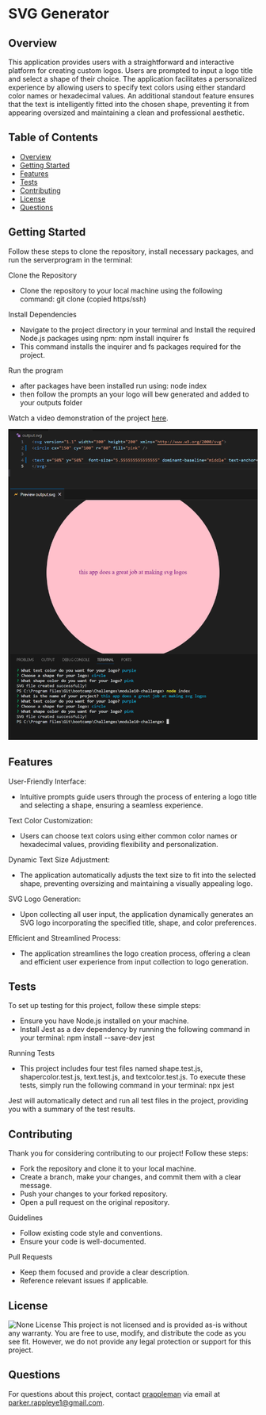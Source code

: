 # SVG Generator

## Overview
This application provides users with a straightforward and interactive platform for creating custom logos. Users are prompted to input a logo title and select a shape of their choice. The application facilitates a personalized experience by allowing users to specify text colors using either standard color names or hexadecimal values. An additional standout feature ensures that the text is intelligently fitted into the chosen shape, preventing it from appearing oversized and maintaining a clean and professional aesthetic.

## Table of Contents
- [Overview](#overview)
- [Getting Started](#getting-started)
- [Features](#features)
- [Tests](#tests)
- [Contributing](#contributing)
- [License](#license)
- [Questions](#questions)

## Getting Started
Follow these steps to clone the repository, install necessary packages, and run the serverprogram in the terminal:

Clone the Repository
* Clone the repository to your local machine using the following command: git clone (copied https/ssh)

Install Dependencies
* Navigate to the project directory in your terminal and Install the required Node.js packages using npm: npm install inquirer fs
* This command installs the inquirer and fs packages required for the project.

Run the program
* after packages have been installed run using: node index
* then follow the prompts an your logo will bew generated and added to your outputs folder

Watch a video demonstration of the project [here](https://youtu.be/EfSmncspkCc).


<img src="assets/svg_example.png" title="SVG Example">

## Features
User-Friendly Interface:
* Intuitive prompts guide users through the process of entering a logo title and selecting a shape, ensuring a seamless experience.

Text Color Customization:
* Users can choose text colors using either common color names or hexadecimal values, providing flexibility and personalization.

Dynamic Text Size Adjustment:
* The application automatically adjusts the text size to fit into the selected shape, preventing oversizing and maintaining a visually appealing logo.

SVG Logo Generation:
* Upon collecting all user input, the application dynamically generates an SVG logo incorporating the specified title, shape, and color preferences.

Efficient and Streamlined Process:
* The application streamlines the logo creation process, offering a clean and efficient user experience from input collection to logo generation.

## Tests
To set up testing for this project, follow these simple steps:

* Ensure you have Node.js installed on your machine.
* Install Jest as a dev dependency by running the following command in your terminal: npm install --save-dev jest

Running Tests
* This project includes four test files named shape.test.js, shapercolor.test.js, text.test.js, and textcolor.test.js. To execute these tests, simply run the following command in your terminal: npx jest

Jest will automatically detect and run all test files in the project, providing you with a summary of the test results.

## Contributing
Thank you for considering contributing to our project! Follow these steps:

* Fork the repository and clone it to your local machine.
* Create a branch, make your changes, and commit them with a clear message.
* Push your changes to your forked repository.
* Open a pull request on the original repository.

Guidelines
* Follow existing code style and conventions.
* Ensure your code is well-documented.

Pull Requests
* Keep them focused and provide a clear description.
* Reference relevant issues if applicable.

## License
![None License](https://img.shields.io/badge/License-None-brightgreen)
This project is not licensed and is provided as-is without any warranty. You are free to use, modify, and distribute the code as you see fit. However, we do not provide any legal protection or support for this project.

## Questions
For questions about this project, contact [prappleman](https://github.com/prappleman) via email at parker.rappleye1@gmail.com.
